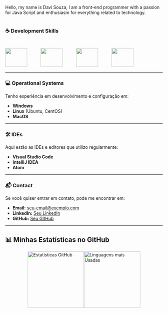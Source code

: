 Hello, my name is Davi Souza, I am a front-end programmer with a passion for Java Script and enthusiasm for everything related to technology.
#

### ☕ Development Skills
#

<div >
  <img src="https://cdn.jsdelivr.net/gh/devicons/devicon@latest/icons/javascript/javascript-original.svg" height="60" width="70" />
  &nbsp;&nbsp;&nbsp;&nbsp; <!-- Espaçamento -->
  &nbsp;&nbsp;&nbsp;&nbsp; <!-- Espaçamento -->
  <img src="https://cdn.jsdelivr.net/gh/devicons/devicon@latest/icons/react/react-original.svg" height="60" width="70" />
  &nbsp;&nbsp;&nbsp;&nbsp; <!-- Espaçamento -->
  &nbsp;&nbsp;&nbsp;&nbsp; <!-- Espaçamento -->
  <img src="https://cdn.jsdelivr.net/gh/devicons/devicon@latest/icons/nodejs/nodejs-original-wordmark.svg" height="60" width="70" />
  &nbsp;&nbsp;&nbsp;&nbsp; <!-- Espaçamento -->
  &nbsp;&nbsp;&nbsp;&nbsp; <!-- Espaçamento -->
  <img src="https://cdn.jsdelivr.net/gh/devicons/devicon@latest/icons/mysql/mysql-original.svg" height="60" width="70" />
</div>


</div>

---

### 💻 Operational Systems
Tenho experiência em desenvolvimento e configuração em:

- **Windows**
- **Linux** (Ubuntu, CentOS)
- **MacOS**

---

### 🛠 IDEs
Aqui estão as IDEs e editores que utilizo regularmente:

- **Visual Studio Code**
- **IntelliJ IDEA**
- **Atom**

---

### 📬 Contact
Se você quiser entrar em contato, pode me encontrar em:

- **Email:** [seu-email@exemplo.com](mailto:seu-email@exemplo.com)
- **LinkedIn:** [Seu LinkedIn](https://www.linkedin.com/in/seu-perfil)
- **GitHub:** [Seu GitHub](https://github.com/seu-usuario)

---

## 📊 Minhas Estatísticas no GitHub

<div style="display: flex; justify-content: center;">
  <img height="180em" src="https://github-readme-stats.vercel.app/api?username=davistz&show_icons=true&theme=radical&count_private=true" alt="Estatísticas GitHub" />
  <img height="180em" src="https://github-readme-stats.vercel.app/api/top-langs/?username=davistz&layout=compact&theme=radical" alt="Linguagens mais Usadas" />
</div>

